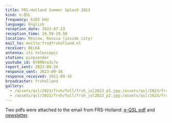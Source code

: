 ```yaml
---
title: FRS-Holland Summer Splash 2023
kind: e-QSL
frequency: 6185 kHz
language: English
reception_date: 2023-07-23
reception_time: 18.59-19.56
location: Moscow, Russia (inside city)
mail_to: mailto:frs@frsholland.nl
receiver: BELKA
antenna: its telescopic
station: piepzender
youtube_id: QY8RNrw3L7o
report_sent: 2023-08-24
responce_sent: 2023-09-16
responce_received: 2023-09-16
broadcaster: frsholland
gallery:
  - /assets/qsl/2023/frsh/full/frsh_jul2023_p1.jpg:/assets/qsl/2023/frsh/small/frsh_jul2023_p1.jpg
  - /assets/qsl/2023/frsh/full/frsh_jul2023_p2.jpg:/assets/qsl/2023/frsh/small/frsh_jul2023_p2.jpg
---
```


Two pdfs were attached to the email from FRS-Holland:
<a href="/assets/qsl/2023/frsh/frsh_summer_splash_2023_qsl_eugene_kornykhin.pdf">e-QSL pdf</a> and <a href="/assets/qsl/2023/frsh/FRS_Newsletter_Summer2023_general.pdf">newsletter</a>.
